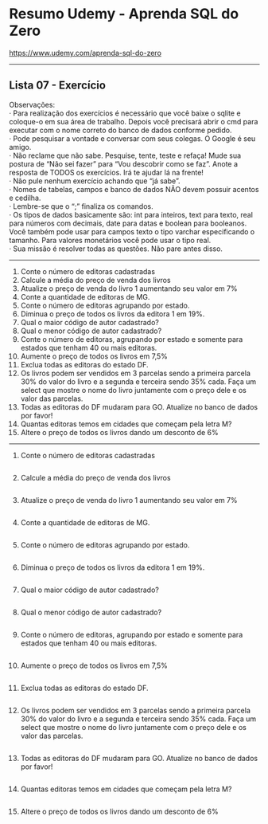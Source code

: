 # Resumo Udemy - Aprenda SQL do Zero

https://www.udemy.com/aprenda-sql-do-zero

---

## Lista 07 - Exercício

Observações:  
· Para realização dos exercícios é necessário que você baixe o sqlite e coloque-o em sua área de trabalho. Depois você precisará abrir o cmd para executar com o nome correto do banco de dados conforme pedido.  
· Pode pesquisar a vontade e conversar com seus colegas. O Google é seu amigo.  
· Não reclame que não sabe. Pesquise, tente, teste e refaça! Mude sua postura de “Não sei fazer” para “Vou descobrir como se faz”. Anote a resposta de TODOS os exercícios. Irá te ajudar lá na frente!  
· Não pule nenhum exercício achando que “já sabe”.  
· Nomes de tabelas, campos e banco de dados NÃO devem possuir acentos e cedilha.  
· Lembre-se que o “;” finaliza os comandos.  
· Os tipos de dados basicamente são: int para inteiros, text para texto, real para números com decimais, date para datas e boolean para booleanos. Você também pode usar para campos texto o tipo varchar especificando o tamanho. Para valores monetários você pode usar o tipo real.  
· Sua missão é resolver todas as questões. Não pare antes disso.  

---

1) Conte o número de editoras cadastradas  
2) Calcule a média do preço de venda dos livros  
3) Atualize o preço de venda do livro 1 aumentando seu valor em 7%  
4) Conte a quantidade de editoras de MG.  
5) Conte o número de editoras agrupando por estado.  
6) Diminua o preço de todos os livros da editora 1 em 19%.  
7) Qual o maior código de autor cadastrado?  
8) Qual o menor código de autor cadastrado?  
9) Conte o número de editoras, agrupando por estado e somente para estados que tenham 40 ou mais editoras.  
10) Aumente o preço de todos os livros em 7,5%  
11) Exclua todas as editoras do estado DF.  
12) Os livros podem ser vendidos em 3 parcelas sendo a primeira parcela 30% do valor do livro e a segunda e terceira sendo 35% cada. Faça um select que mostre o nome do livro juntamente com o preço dele e os valor das parcelas.  
13) Todas as editoras do DF mudaram para GO. Atualize no banco de dados por favor!  
14) Quantas editoras temos em cidades que começam pela letra M?  
15) Altere o preço de todos os livros dando um desconto de 6%  

---

1) Conte o número de editoras cadastradas  

```sql

```

2) Calcule a média do preço de venda dos livros  

```sql

```

3) Atualize o preço de venda do livro 1 aumentando seu valor em 7%  

```sql

```

4) Conte a quantidade de editoras de MG.  

```sql

```

5) Conte o número de editoras agrupando por estado.  

```sql

```

6) Diminua o preço de todos os livros da editora 1 em 19%.  

```sql

```

7) Qual o maior código de autor cadastrado?  

```sql

```

8) Qual o menor código de autor cadastrado?  

```sql

```

9) Conte o número de editoras, agrupando por estado e somente para estados que tenham 40 ou mais editoras.  

```sql

```

10) Aumente o preço de todos os livros em 7,5%  

```sql

```

11) Exclua todas as editoras do estado DF.  

```sql

```

12) Os livros podem ser vendidos em 3 parcelas sendo a primeira parcela 30% do valor do livro e a segunda e terceira sendo 35% cada. Faça um select que mostre o nome do livro juntamente com o preço dele e os valor das parcelas.  

```sql

```

13) Todas as editoras do DF mudaram para GO. Atualize no banco de dados por favor!  

```sql

```

14) Quantas editoras temos em cidades que começam pela letra M?  

```sql

```


15) Altere o preço de todos os livros dando um desconto de 6%  


```sql

```
